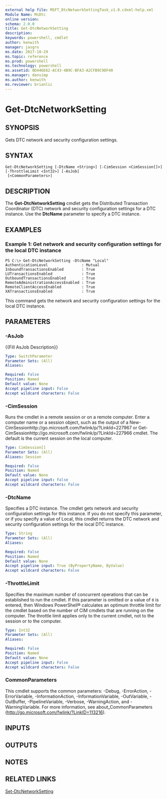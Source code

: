 ```yaml
---
external help file: MSFT_DtcNetworkSettingTask_v1.0.cdxml-help.xml
Module Name: MsDtc
online version: 
schema: 2.0.0
title: Get-DtcNetworkSetting
description: 
keywords: powershell, cmdlet
author: kenwith
manager: jasgro
ms.date: 2017-10-29
ms.topic: reference
ms.prod: powershell
ms.technology: powershell
ms.assetid: 0D446E62-AC43-4B9C-BFA3-A2CFB9C9DF40
ms.manager: dansimp
ms.author: kenwith
ms.reviewer: brianlic
---
```


# Get-DtcNetworkSetting

## SYNOPSIS
Gets DTC network and security configuration settings.

## SYNTAX

```
Get-DtcNetworkSetting [-DtcName <String>] [-CimSession <CimSession[]>] [-ThrottleLimit <Int32>] [-AsJob]
 [<CommonParameters>]
```

## DESCRIPTION
The **Get-DtcNetworkSetting** cmdlet gets the Distributed Transaction Coordinator (DTC) network and security configuration settings for a DTC instance.
Use the **DtcName** parameter to specify a DTC instance.

## EXAMPLES

### Example 1: Get network and security configuration settings for the local DTC instance
```
PS C:\> Get-DtcNetworkSetting -DtcName "Local"
AuthenticationLevel               : Mutual
InboundTransactionsEnabled        : True
LUTransactionsEnabled             : True
OutboundTransactionsEnabled       : True
RemoteAdministrationAccessEnabled : True
RemoteClientAccessEnabled         : True
XATransactionsEnabled             : True
```

This command gets the network and security configuration settings for the local DTC instance.

## PARAMETERS

### -AsJob
{{Fill AsJob Description}}

```yaml
Type: SwitchParameter
Parameter Sets: (All)
Aliases: 

Required: False
Position: Named
Default value: None
Accept pipeline input: False
Accept wildcard characters: False
```

### -CimSession
Runs the cmdlet in a remote session or on a remote computer.
Enter a computer name or a session object, such as the output of a New-CimSessionhttp://go.microsoft.com/fwlink/p/?LinkId=227967 or Get-CimSessionhttp://go.microsoft.com/fwlink/p/?LinkId=227966 cmdlet.
The default is the current session on the local computer.

```yaml
Type: CimSession[]
Parameter Sets: (All)
Aliases: Session

Required: False
Position: Named
Default value: None
Accept pipeline input: False
Accept wildcard characters: False
```

### -DtcName
Specifies a DTC instance.
The cmdlet gets network and security configuration settings for this instance.
If you do not specify this parameter, or if you specify a value of Local, this cmdlet returns the DTC network and security configuration settings for the local DTC instance.

```yaml
Type: String
Parameter Sets: (All)
Aliases: 

Required: False
Position: Named
Default value: None
Accept pipeline input: True (ByPropertyName, ByValue)
Accept wildcard characters: False
```

### -ThrottleLimit
Specifies the maximum number of concurrent operations that can be established to run the cmdlet.
If this parameter is omitted or a value of `0` is entered, then Windows PowerShell® calculates an optimum throttle limit for the cmdlet based on the number of CIM cmdlets that are running on the computer.
The throttle limit applies only to the current cmdlet, not to the session or to the computer.

```yaml
Type: Int32
Parameter Sets: (All)
Aliases: 

Required: False
Position: Named
Default value: None
Accept pipeline input: False
Accept wildcard characters: False
```

### CommonParameters
This cmdlet supports the common parameters: -Debug, -ErrorAction, -ErrorVariable, -InformationAction, -InformationVariable, -OutVariable, -OutBuffer, -PipelineVariable, -Verbose, -WarningAction, and -WarningVariable. For more information, see about_CommonParameters (http://go.microsoft.com/fwlink/?LinkID=113216).

## INPUTS

## OUTPUTS

## NOTES

## RELATED LINKS

[Set-DtcNetworkSetting](./Set-DtcNetworkSetting.md)


